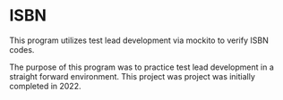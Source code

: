 # ISBN
This program utilizes test lead development via mockito to verify ISBN codes. 

The purpose of this program was to practice test lead development in a straight forward environment. This project was project was initially completed in 2022.

